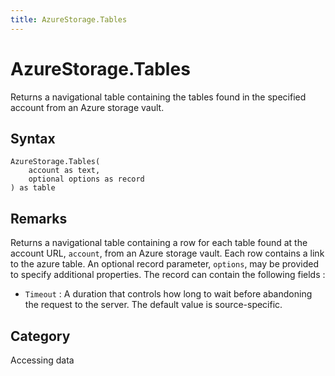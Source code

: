 ```yaml
---
title: AzureStorage.Tables
---
```


# AzureStorage.Tables


Returns a navigational table containing the tables found in the specified account from an Azure storage vault.


## Syntax

```powerquery
AzureStorage.Tables(
    account as text,
    optional options as record
) as table
```


## Remarks

Returns a navigational table containing a row for each table found at the account URL, <code>account</code>, from an Azure storage vault. Each row contains a link to the azure table. An optional record parameter, <code>options</code>, may be provided to specify additional properties. The record can contain the following fields :    <ul><li><code>Timeout</code> : A duration that controls how long to wait before abandoning the request to the server. The default value is source-specific.</li></ul>



## Category
Accessing data

